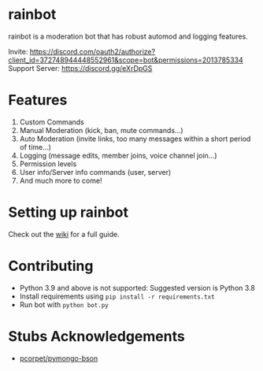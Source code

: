 # rainbot

rainbot is a moderation bot that has robust automod and logging features.

Invite: <https://discord.com/oauth2/authorize?client_id=372748944448552961&scope=bot&permissions=2013785334>    
Support Server: <https://discord.gg/eXrDpGS>

# Features
1. Custom Commands
2. Manual Moderation (kick, ban, mute commands...)
3. Auto Moderation (invite links, too many messages within a short period of time...)
4. Logging (message edits, member joins, voice channel join...)
5. Permission levels
6. User info/Server info commands (user, server)
7. And much more to come!

# Setting up rainbot
Check out the [wiki](https://github.com/fourjr/rainbot/wiki/Setting-up-rainbot) for a full guide.

# Contributing
- Python 3.9 and above is not supported: Suggested version is Python 3.8
- Install requirements using `pip install -r requirements.txt`
- Run bot with `python bot.py`

# Stubs Acknowledgements
- [pcorpet/pymongo-bson](https://github.com/mongodb/mongo-python-driver/pull/408)
